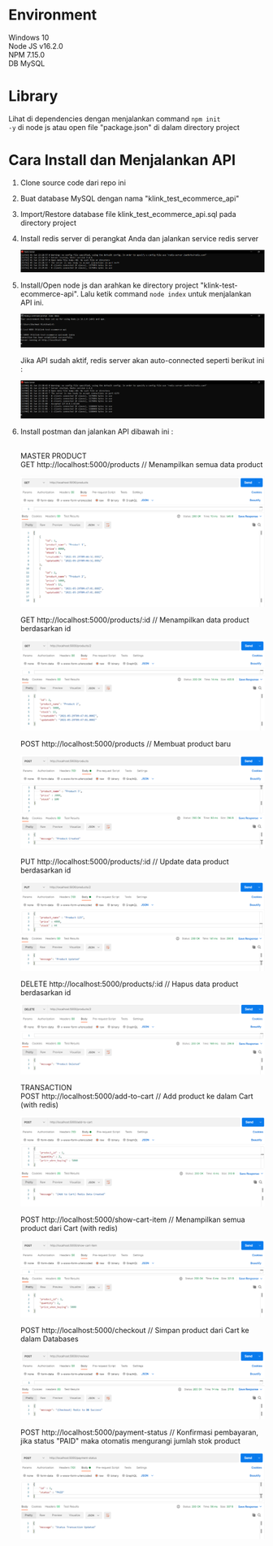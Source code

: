 # Environment
Windows 10 <br>
Node JS v16.2.0 <br>
NPM 7.15.0 <br>
DB MySQL <br>

# Library
Lihat di dependencies dengan menjalankan command <code>npm init -y</code> di node js atau open file "package.json" di dalam directory project

# Cara Install dan Menjalankan API
1. Clone source code dari repo ini  <br>
2. Buat database MySQL dengan nama "klink_test_ecommerce_api"
3. Import/Restore database file klink_test_ecommerce_api.sql pada directory project <br>
4. Install redis server di perangkat Anda dan jalankan service redis server <br>

   <img src="https://github.com/rachmat-fullstack/klink-test-ecommerce-api/blob/main/screenshoot/redis%20server%20on.png">
    
5. Install/Open node js dan arahkan ke directory project "klink-test-ecommerce-api". Lalu ketik command <code>node index</code> untuk menjalankan API ini. <br>

   <img src="https://github.com/rachmat-fullstack/klink-test-ecommerce-api/blob/main/screenshoot/run%20code.png">
    
    Jika API sudah aktif, redis server akan auto-connected seperti berikut ini :

    <img src="https://github.com/rachmat-fullstack/klink-test-ecommerce-api/blob/main/screenshoot/redis%20server%20auto%20connected%20after%20api%20run.png">
    
7. Install postman dan jalankan API dibawah ini : <br> <br>

    MASTER PRODUCT <br>
    GET		http://localhost:5000/products			// Menampilkan semua data product <br>
    
    <img src="https://github.com/rachmat-fullstack/klink-test-ecommerce-api/blob/main/screenshoot/show%20all%20product.png">
    
    GET		http://localhost:5000/products/:id		// Menampilkan data product berdasarkan id <br>
    
    <img src="https://github.com/rachmat-fullstack/klink-test-ecommerce-api/blob/main/screenshoot/show%20product%20by%20id.png">
    
    POST	http://localhost:5000/products			// Membuat product baru <br>
    
    <img src="https://github.com/rachmat-fullstack/klink-test-ecommerce-api/blob/main/screenshoot/add%20new%20product.png">
    
    PUT		http://localhost:5000/products/:id		// Update data product berdasarkan id <br>
    
    <img src="https://github.com/rachmat-fullstack/klink-test-ecommerce-api/blob/main/screenshoot/update%20product%20by%20id.png">
    
    DELETE	http://localhost:5000/products/:id		// Hapus data product berdasarkan id <br>
    
    <img src="https://github.com/rachmat-fullstack/klink-test-ecommerce-api/blob/main/screenshoot/delete%20product%20by%20id.png">
    

    TRANSACTION <br>
    POST	http://localhost:5000/add-to-cart		// Add product ke dalam Cart	(with redis) <br>
    
    <img src="https://github.com/rachmat-fullstack/klink-test-ecommerce-api/blob/main/screenshoot/add%20to%20cart.png">
    
    POST	http://localhost:5000/show-cart-item	// Menampilkan semua product dari Cart	(with redis) <br>
    
    <img src="https://github.com/rachmat-fullstack/klink-test-ecommerce-api/blob/main/screenshoot/show%20cart%20item.png">
    
    POST	http://localhost:5000/checkout			// Simpan product dari Cart ke dalam Databases <br>
    
    <img src="https://github.com/rachmat-fullstack/klink-test-ecommerce-api/blob/main/screenshoot/checkout.png">
    
    POST	http://localhost:5000/payment-status	// Konfirmasi pembayaran, jika status "PAID" maka otomatis mengurangi jumlah stok product <br>
    
    <img src="https://github.com/rachmat-fullstack/klink-test-ecommerce-api/blob/main/screenshoot/update%20payment%20status.png">
    

